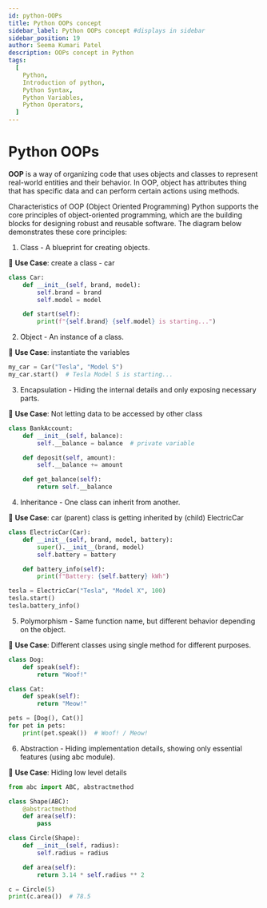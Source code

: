 ```yaml
---
id: python-OOPs
title: Python OOPs concept
sidebar_label: Python OOPs concept #displays in sidebar
sidebar_position: 19
author: Seema Kumari Patel
description: OOPs concept in Python
tags:
  [
    Python,
    Introduction of python,
    Python Syntax,
    Python Variables,
    Python Operators,
  ]
---
```



# Python OOPs

**OOP** is a way of organizing code that uses objects and classes to represent real-world entities and their behavior. In OOP, object has attributes thing that has specific data and can perform certain actions using methods.


Characteristics of OOP (Object Oriented Programming)
Python supports the core principles of object-oriented programming, which are the building blocks for designing robust and reusable software. The diagram below demonstrates these core principles:

1. Class - A blueprint for creating objects.

📌 **Use Case**: create a class - car

```python
class Car:
    def __init__(self, brand, model):
        self.brand = brand
        self.model = model

    def start(self):
        print(f"{self.brand} {self.model} is starting...")
```

2. Object - An instance of a class.

📌 **Use Case**: instantiate the variables

```python
my_car = Car("Tesla", "Model S")
my_car.start()  # Tesla Model S is starting...
```


3. Encapsulation - Hiding the internal details and only exposing necessary parts.

📌 **Use Case**: Not letting data to be accessed by other class

```python
class BankAccount:
    def __init__(self, balance):
        self.__balance = balance  # private variable

    def deposit(self, amount):
        self.__balance += amount

    def get_balance(self):
        return self.__balance
```


4. Inheritance - One class can inherit from another.

📌 **Use Case**: car (parent) class is getting inherited by (child) ElectricCar

```python
class ElectricCar(Car):
    def __init__(self, brand, model, battery):
        super().__init__(brand, model)
        self.battery = battery

    def battery_info(self):
        print(f"Battery: {self.battery} kWh")

tesla = ElectricCar("Tesla", "Model X", 100)
tesla.start()
tesla.battery_info()
```


5. Polymorphism - Same function name, but different behavior depending on the object.

📌 **Use Case**: Different classes using single method for different purposes.

```python
class Dog:
    def speak(self):
        return "Woof!"

class Cat:
    def speak(self):
        return "Meow!"

pets = [Dog(), Cat()]
for pet in pets:
    print(pet.speak())  # Woof! / Meow!
```


6. Abstraction - Hiding implementation details, showing only essential features (using abc module).

📌 **Use Case**: Hiding low level details

```python
from abc import ABC, abstractmethod

class Shape(ABC):
    @abstractmethod
    def area(self):
        pass

class Circle(Shape):
    def __init__(self, radius):
        self.radius = radius

    def area(self):
        return 3.14 * self.radius ** 2

c = Circle(5)
print(c.area())  # 78.5
```



